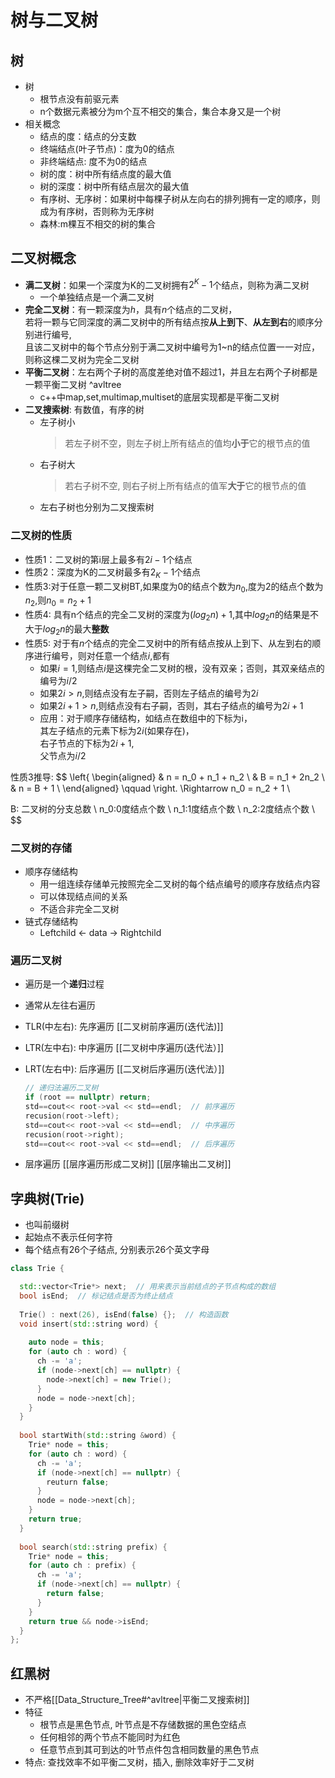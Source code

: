 # 树与二叉树

## 树

- 树
  - 根节点没有前驱元素
  - n个数据元素被分为m个互不相交的集合，集合本身又是一个树
- 相关概念
  - 结点的度：结点的分支数
  - 终端结点(叶子节点)：度为0的结点
  - 非终端结点: 度不为0的结点
  - 树的度：树中所有结点度的最大值
  - 树的深度：树中所有结点层次的最大值
  - 有序树、无序树：如果树中每棵子树从左向右的排列拥有一定的顺序，则成为有序树，否则称为无序树
  - 森林:m棵互不相交的树的集合

## 二叉树概念

- **满二叉树**：如果一个深度为K的二叉树拥有$2^K-1$个结点，则称为满二叉树
  - 一个单独结点是一个满二叉树
- **完全二叉树**：有一颗深度为$h$，具有$n$个结点的二叉树，  
若将一颗与它同深度的满二叉树中的所有结点按**从上到下**、**从左到右**的顺序分别进行编号,  
且该二叉树中的每个节点分别于满二叉树中编号为1~n的结点位置一一对应，则称这棵二叉树为完全二叉树
- **平衡二叉树**：左右两个子树的高度差绝对值不超过1，并且左右两个子树都是一颗平衡二叉树 ^avltree
  - c++中map,set,multimap,multiset的底层实现都是平衡二叉树
- **二叉搜索树**: 有数值，有序的树  
  - 左子树小  
    > 若左子树不空，则左子树上所有结点的值均**小于**它的根节点的值
  - 右子树大  
    > 若右子树不空, 则右子树上所有结点的值军**大于**它的根节点的值
  - 左右子树也分别为二叉搜索树

### 二叉树的性质

- 性质1：二叉树的第i层上最多有$2i-1$个结点
- 性质2：深度为K的二叉树最多有$2_K-1$个结点
- 性质3:对于任意一颗二叉树BT,如果度为0的结点个数为$n_0$,度为2的结点个数为$n_2$,则$n_0 = n_2+ 1$
- 性质4: 具有n个结点的完全二叉树的深度为$(log_2n)+1$,其中$log_2n$的结果是不大于$log_2n$的最大**整数**
- 性质5: 对于有$n$个结点的完全二叉树中的所有结点按从上到下、从左到右的顺序进行编号，则对任意一个结点$i$,都有
  - 如果$i = 1$,则结点$i$是这棵完全二叉树的根，没有双亲；否则，其双亲结点的编号为$i/2$
  - 如果$2i>n$,则结点没有左子嗣，否则左子结点的编号为$2i$
  - 如果$2i+1>n$,则结点没有右子嗣，否则，其右子结点的编号为$2i+1$
  - 应用：对于顺序存储结构，如结点在数组中的下标为i，  
    其左子结点的元素下标为$2i$(如果存在)，  
    右子节点的下标为$2i+1$,  
    父节点为$i/2$

性质3推导:
$$
\left\{
\begin{aligned}
& n = n_0 + n_1 + n_2 \\
& B = n_1 + 2n_2 \\
& n = B + 1 \\
\end{aligned}
\qquad \right. \Rightarrow n_0 = n_2 + 1  \\

B: 二叉树的分支总数 \\
n_0:0度结点个数  \\
n_1:1度结点个数  \\
n_2:2度结点个数  \\
$$

### 二叉树的存储

- 顺序存储结构
  - 用一组连续存储单元按照完全二叉树的每个结点编号的顺序存放结点内容
  - 可以体现结点间的关系
  - 不适合非完全二叉树
- 链式存储结构
  - Leftchild $\longleftarrow$ data $\longrightarrow$ Rightchild

### 遍历二叉树

- 遍历是一个**递归**过程
- 通常从左往右遍历
- TLR(中左右): 先序遍历
  [[二叉树前序遍历(迭代法)]]
- LTR(左中右): 中序遍历
  [[二叉树中序遍历(迭代法）]]
- LRT(左右中): 后序遍历
  [[二叉树后序遍历(迭代法）]]

  ```c++
  // 递归法遍历二叉树
  if (root == nullptr) return;
  std==cout<< root->val << std==endl;  // 前序遍历
  recusion(root->left);
  std==cout<< root->val << std==endl;  // 中序遍历
  recusion(root->right);
  std==cout<< root->val << std==endl;  // 后序遍历

  ```
  
- 层序遍历
  [[层序遍历形成二叉树]] [[层序输出二叉树]]
  
## 字典树(Trie)

- 也叫前缀树
- 起始点不表示任何字符
- 每个结点有26个子结点, 分别表示26个英文字母


```c++
class Trie {

  std::vector<Trie*> next;  // 用来表示当前结点的子节点构成的数组
  bool isEnd;  // 标记结点是否为终止结点
  
  Trie() : next(26), isEnd(false) {};  // 构造函数
  void insert(std::string word) {
  
    auto node = this;
    for (auto ch : word) {
      ch -= 'a';
      if (node->next[ch] == nullptr) {
        node->next[ch] = new Trie(); 
      }
      node = node->next[ch];
    }
  }
  
  bool startWith(std::string &word) {
    Trie* node = this;
    for (auto ch : word) {
      ch -= 'a';
      if (node->next[ch] == nullptr) {
        reuturn false;
      }
      node = node->next[ch];
    }
    return true;
  }
  
  bool search(std::string prefix) {
    Trie* node = this;
    for (auto ch : prefix) {
      ch -= 'a';
      if (node->next[ch] == nullptr) {
        return false;
      }
    }
    return true && node->isEnd;
  }
};
```

## 红黑树

- 不严格[[Data_Structure_Tree#^avltree|平衡二叉搜索树]]
- 特征
  - 根节点是黑色节点, 叶节点是不存储数据的黑色空结点  
  - 任何相邻的两个节点不能同时为红色
  - 任意节点到其可到达的叶节点件包含相同数量的黑色节点
- 特点: 查找效率不如平衡二叉树，插入, 删除效率好于二叉树

